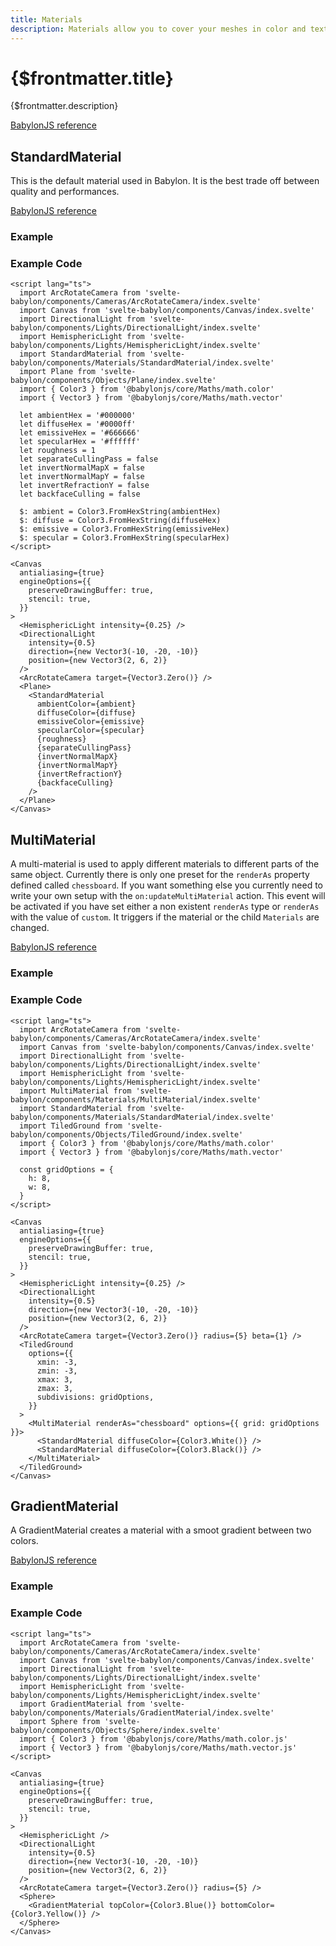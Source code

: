 ```yaml
---
title: Materials
description: Materials allow you to cover your meshes in color and texture. How a material appears depends on the light or lights used in the scene and how it is set to react.
---
```


<script>
  import StandardMaterialStory from '$lib/components/Materials/StandardMaterial/StandardMaterial.story.svelte'
  import MultiMaterialStory from '$lib/components/Materials/MultiMaterial/MultiMaterial.story.svelte'
  import GradientMaterialStory from '$lib/components/Materials/GradientMaterial/GradientMaterial.story.svelte'
  import ExampleWrapper from '$routes/docs/_components/ExampleWrapper.svelte'
</script>

# {$frontmatter.title}

{$frontmatter.description}

[BabylonJS reference](https://doc.babylonjs.com/divingDeeper/materials/using/materials_introduction)

## StandardMaterial

This is the default material used in Babylon. It is the best trade off between quality
and performances.

[BabylonJS reference](https://doc.babylonjs.com/typedoc/classes/babylon.standardmaterial)

### Example

<ExampleWrapper>
  <StandardMaterialStory />
</ExampleWrapper>

### Example Code

```svelte
<script lang="ts">
  import ArcRotateCamera from 'svelte-babylon/components/Cameras/ArcRotateCamera/index.svelte'
  import Canvas from 'svelte-babylon/components/Canvas/index.svelte'
  import DirectionalLight from 'svelte-babylon/components/Lights/DirectionalLight/index.svelte'
  import HemisphericLight from 'svelte-babylon/components/Lights/HemisphericLight/index.svelte'
  import StandardMaterial from 'svelte-babylon/components/Materials/StandardMaterial/index.svelte'
  import Plane from 'svelte-babylon/components/Objects/Plane/index.svelte'
  import { Color3 } from '@babylonjs/core/Maths/math.color'
  import { Vector3 } from '@babylonjs/core/Maths/math.vector'

  let ambientHex = '#000000'
  let diffuseHex = '#0000ff'
  let emissiveHex = '#666666'
  let specularHex = '#ffffff'
  let roughness = 1
  let separateCullingPass = false
  let invertNormalMapX = false
  let invertNormalMapY = false
  let invertRefractionY = false
  let backfaceCulling = false

  $: ambient = Color3.FromHexString(ambientHex)
  $: diffuse = Color3.FromHexString(diffuseHex)
  $: emissive = Color3.FromHexString(emissiveHex)
  $: specular = Color3.FromHexString(specularHex)
</script>

<Canvas
  antialiasing={true}
  engineOptions={{
    preserveDrawingBuffer: true,
    stencil: true,
  }}
>
  <HemisphericLight intensity={0.25} />
  <DirectionalLight
    intensity={0.5}
    direction={new Vector3(-10, -20, -10)}
    position={new Vector3(2, 6, 2)}
  />
  <ArcRotateCamera target={Vector3.Zero()} />
  <Plane>
    <StandardMaterial
      ambientColor={ambient}
      diffuseColor={diffuse}
      emissiveColor={emissive}
      specularColor={specular}
      {roughness}
      {separateCullingPass}
      {invertNormalMapX}
      {invertNormalMapY}
      {invertRefractionY}
      {backfaceCulling}
    />
  </Plane>
</Canvas>
```

## MultiMaterial

A multi-material is used to apply different materials to different parts of the same object. Currently there is only one preset for the `renderAs` property defined called `chessboard`. If you want something else you currently need to write your own setup with the `on:updateMultiMaterial` action. This event will be activated if you have set either a non existent `renderAs` type or `renderAs` with the value of `custom`. It triggers if the material or the child `Materials` are changed.

[BabylonJS reference](https://doc.babylonjs.com/divingDeeper/materials/using/multiMaterials)

### Example

<ExampleWrapper>
  <MultiMaterialStory />
</ExampleWrapper>

### Example Code

```svelte
<script lang="ts">
  import ArcRotateCamera from 'svelte-babylon/components/Cameras/ArcRotateCamera/index.svelte'
  import Canvas from 'svelte-babylon/components/Canvas/index.svelte'
  import DirectionalLight from 'svelte-babylon/components/Lights/DirectionalLight/index.svelte'
  import HemisphericLight from 'svelte-babylon/components/Lights/HemisphericLight/index.svelte'
  import MultiMaterial from 'svelte-babylon/components/Materials/MultiMaterial/index.svelte'
  import StandardMaterial from 'svelte-babylon/components/Materials/StandardMaterial/index.svelte'
  import TiledGround from 'svelte-babylon/components/Objects/TiledGround/index.svelte'
  import { Color3 } from '@babylonjs/core/Maths/math.color'
  import { Vector3 } from '@babylonjs/core/Maths/math.vector'

  const gridOptions = {
    h: 8,
    w: 8,
  }
</script>

<Canvas
  antialiasing={true}
  engineOptions={{
    preserveDrawingBuffer: true,
    stencil: true,
  }}
>
  <HemisphericLight intensity={0.25} />
  <DirectionalLight
    intensity={0.5}
    direction={new Vector3(-10, -20, -10)}
    position={new Vector3(2, 6, 2)}
  />
  <ArcRotateCamera target={Vector3.Zero()} radius={5} beta={1} />
  <TiledGround
    options={{
      xmin: -3,
      zmin: -3,
      xmax: 3,
      zmax: 3,
      subdivisions: gridOptions,
    }}
  >
    <MultiMaterial renderAs="chessboard" options={{ grid: gridOptions }}>
      <StandardMaterial diffuseColor={Color3.White()} />
      <StandardMaterial diffuseColor={Color3.Black()} />
    </MultiMaterial>
  </TiledGround>
</Canvas>
```

## GradientMaterial

A GradientMaterial creates a material with a smoot gradient between two colors.

[BabylonJS reference](https://doc.babylonjs.com/divingDeeper/materials/using/multiMaterials)

### Example

<ExampleWrapper>
  <GradientMaterialStory />
</ExampleWrapper>

### Example Code

```svelte
<script lang="ts">
  import ArcRotateCamera from 'svelte-babylon/components/Cameras/ArcRotateCamera/index.svelte'
  import Canvas from 'svelte-babylon/components/Canvas/index.svelte'
  import DirectionalLight from 'svelte-babylon/components/Lights/DirectionalLight/index.svelte'
  import HemisphericLight from 'svelte-babylon/components/Lights/HemisphericLight/index.svelte'
  import GradientMaterial from 'svelte-babylon/components/Materials/GradientMaterial/index.svelte'
  import Sphere from 'svelte-babylon/components/Objects/Sphere/index.svelte'
  import { Color3 } from '@babylonjs/core/Maths/math.color.js'
  import { Vector3 } from '@babylonjs/core/Maths/math.vector.js'
</script>

<Canvas
  antialiasing={true}
  engineOptions={{
    preserveDrawingBuffer: true,
    stencil: true,
  }}
>
  <HemisphericLight />
  <DirectionalLight
    intensity={0.5}
    direction={new Vector3(-10, -20, -10)}
    position={new Vector3(2, 6, 2)}
  />
  <ArcRotateCamera target={Vector3.Zero()} radius={5} />
  <Sphere>
    <GradientMaterial topColor={Color3.Blue()} bottomColor={Color3.Yellow()} />
  </Sphere>
</Canvas>
```
